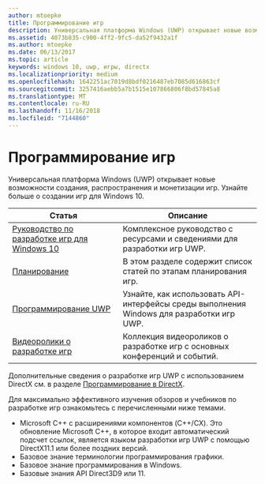 ```yaml
---
author: mtoepke
title: Программирование игр
description: Универсальная платформа Windows (UWP) открывает новые возможности создания, распространения и монетизации игр. Узнайте о том, как приступить к созданию новой игры или перенести существующую игру.
ms.assetid: 4073b835-c900-4ff2-9fc5-da52f9432a1f
ms.author: mtoepke
ms.date: 06/13/2017
ms.topic: article
keywords: windows 10, uwp, игры, directx
ms.localizationpriority: medium
ms.openlocfilehash: 1642251ac7019d8bdf0216487eb7085d616863cf
ms.sourcegitcommit: 3257416aebb5a7b1515e107866806f8bd57845a8
ms.translationtype: MT
ms.contentlocale: ru-RU
ms.lasthandoff: 11/16/2018
ms.locfileid: "7144860"
---
```

# <a name="game-programming"></a>Программирование игр

Универсальная платформа Windows (UWP) открывает новые возможности создания, распространения и монетизации игр. Узнайте больше о создании игр для Windows 10.

| Статья | Описание |
|---------------------------------------------------------------------------------------------------------------------------------------------------|-------------------------------------------------------------------------------------------------------------------------------------------------------------------------------------------------------------------------------------------------------------------------------------------------------------------------------------------------------------------------------------------------------------------------------------------------------------------------------|
| [Руководство по разработке игр для Windows 10](e2e.md) | Комплексное руководство с ресурсами и сведениями для разработки игр UWP. |
| [Планирование](planning.md) | В этом разделе содержит список статей по этапам планирования игр. |
| [Программирование UWP](uwp-programming.md) | Узнайте, как использовать API-интерфейсы среды выполнения Windows для разработки игр UWP. |
| [Видеоролики о разработке игр](game-development-videos.md) | Коллекция видеороликов о разработке игр с основных конференций и событий. |

Дополнительные сведения о разработке игр UWP с использованием DirectX см. в разделе [Программирование в DirectX](directx-programming.md).

Для максимально эффективного изучения обзоров и учебников по разработке игр ознакомьтесь с перечисленными ниже темами.

-   Microsoft C++ с расширениями компонентов (C++/CX). Это обновление Microsoft C++, в которое входит автоматический подсчет ссылок, является языком разработки игр UWP с помощью DirectX11.1 или более поздних версий.
-   Базовое знание терминологии программирования графики.
-   Базовое знание программирования в Windows.
-   Базовые знания API Direct3D9 или 11.

 

 




